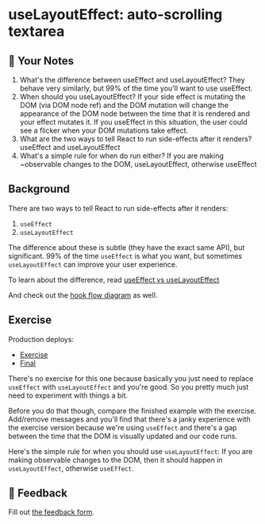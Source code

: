 # useLayoutEffect: auto-scrolling textarea

## 📝 Your Notes

1. What's the difference between useEffect and useLayoutEffect? They behave very
   similarly, but 99% of the time you'll want to use useEffect.
2. When should you useLayoutEffect? If your side effect is mutating the DOM (via
   DOM node ref) and the DOM mutation will change the appearance of the DOM node
   between the time that it is rendered and your effect mutates it. If you
   useEffect in this situation, the user could see a flicker when your DOM
   mutations take effect.
3. What are the two ways to tell React to run side-effects after it renders?
   useEffect and useLayoutEffect
4. What's a simple rule for when do run either? If you are making ~observable
   changes to the DOM, useLayoutEffect, otherwise useEffect

## Background

There are two ways to tell React to run side-effects after it renders:

1. `useEffect`
2. `useLayoutEffect`

The difference about these is subtle (they have the exact same API), but
significant. 99% of the time `useEffect` is what you want, but sometimes
`useLayoutEffect` can improve your user experience.

To learn about the difference, read
[useEffect vs useLayoutEffect](https://kentcdodds.com/blog/useeffect-vs-uselayouteffect)

And check out the [hook flow diagram](https://github.com/donavon/hook-flow) as
well.

## Exercise

Production deploys:

- [Exercise](https://advanced-react-hooks.netlify.com/isolated/exercise/04.js)
- [Final](https://advanced-react-hooks.netlify.com/isolated/final/04.js)

There's no exercise for this one because basically you just need to replace
`useEffect` with `useLayoutEffect` and you're good. So you pretty much just need
to experiment with things a bit.

Before you do that though, compare the finished example with the exercise.
Add/remove messages and you'll find that there's a janky experience with the
exercise version because we're using `useEffect` and there's a gap between the
time that the DOM is visually updated and our code runs.

Here's the simple rule for when you should use `useLayoutEffect`: If you are
making observable changes to the DOM, then it should happen in
`useLayoutEffect`, otherwise `useEffect`.

## 🦉 Feedback

Fill out
[the feedback form](https://ws.kcd.im/?ws=Advanced%20React%20Hooks%20%F0%9F%94%A5&e=04%3A%20useLayoutEffect%3A%20auto-scrolling%20textarea&em=).
